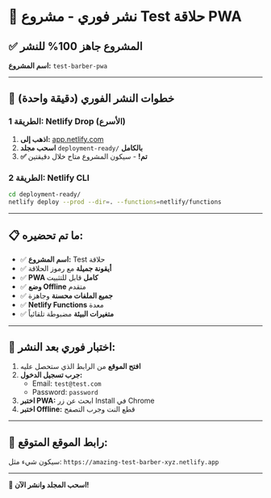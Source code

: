 # 🚀 نشر فوري - مشروع Test حلاقة PWA

## ✅ المشروع جاهز 100% للنشر

**اسم المشروع:** `test-barber-pwa`

---

## 🎯 خطوات النشر الفوري (دقيقة واحدة)

### الطريقة 1: Netlify Drop (الأسرع)

1. **اذهب إلى:** [app.netlify.com](https://app.netlify.com)
2. **اسحب مجلد** `deployment-ready/` **بالكامل**
3. **✅ تم!** - سيكون المشروع متاح خلال دقيقتين

### الطريقة 2: Netlify CLI

```bash
cd deployment-ready/
netlify deploy --prod --dir=. --functions=netlify/functions
```

---

## 📋 ما تم تحضيره:

- ✅ **اسم المشروع:** Test حلاقة
- ✅ **أيقونة جميلة** مع رموز الحلاقة
- ✅ **PWA كامل** قابل للتثبيت
- ✅ **وضع Offline** متقدم
- ✅ **جميع الملفات محسنة** وجاهزة
- ✅ **Netlify Functions** معدة
- ✅ **متغيرات البيئة** مضبوطة تلقائياً

---

## 🧪 اختبار فوري بعد النشر:

1. **افتح الموقع** من الرابط الذي ستحصل عليه
2. **جرب تسجيل الدخول:**
   - Email: `test@test.com`
   - Password: `password`
3. **اختبر PWA:** ابحث عن زر Install في Chrome
4. **اختبر Offline:** قطع النت وجرب التصفح

---

## 🎉 رابط الموقع المتوقع:

سيكون شيء مثل: `https://amazing-test-barber-xyz.netlify.app`

---

**🚀 اسحب المجلد وانشر الآن!**
